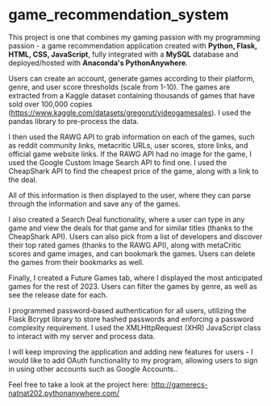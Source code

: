 # game_recommendation_system
This project is one that combines my gaming passion with my programming passion - a game recommendation application created with **Python, Flask, HTML, CSS, JavaScript**, fully integrated with a **MySQL** database and deployed/hosted with **Anaconda's PythonAnywhere**.

Users can create an account, generate games according to their platform, genre, and user score thresholds (scale from 1-10). The games are extracted from a Kaggle dataset containing thousands of games that have sold over 100,000 copies (https://www.kaggle.com/datasets/gregorut/videogamesales). I used the pandas library to pre-process the data.

I then used the RAWG API to grab information on each of the games, such as reddit community links, metacritic URLs, user scores, store links, and official game website links. If the RAWG API had no image for the game, I used the Google Custom Image Search API to find one. I used the CheapShark API to find the cheapest price of the game, along with a link to the deal. 

All of this information is then displayed to the user, where they can parse through the information and save any of the games. 

I also created a Search Deal functionality, where a user can type in any game and view the deals for that game and for similar titles (thanks to the CheapShark API). Users can also pick from a list of developers and discover their top rated games (thanks to the RAWG API), along with metaCritic scores and game images, and can bookmark the games. Users can delete the games from their bookmarks as well. 

Finally, I created a Future Games tab, where I displayed the most anticipated games for the rest of 2023. Users can filter the games by genre, as well as see the release date for each. 

I programmed password-based authentication for all users, utilizing the Flask Bcrypt library to store hashed passwords and enforcing a password complexity requirement. I used the XMLHttpRequest (XHR) JavaScript class to interact with my server and process data.

I will keep improving the application and adding new features for users - I would like to add OAuth functionality to my program, allowing users to sign in using other accounts such as Google Accounts.. 

Feel free to take a look at the project here: http://gamerecs-natnat202.pythonanywhere.com/

